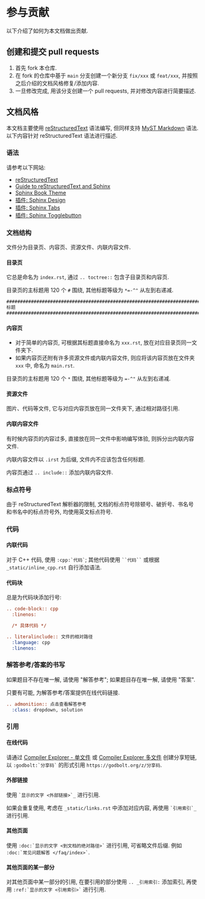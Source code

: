 # 参与贡献

以下介绍了如何为本文档做出贡献.

## 创建和提交 pull requests

1. 首先 fork 本仓库.
2. 在 fork 的仓库中基于 `main` 分支创建一个新分支 `fix/xxx` 或 `feat/xxx`, 并按照之后介绍的文档风格修复/添加内容.
3. 一旦修改完成, 用该分支创建一个 pull requests, 并对修改内容进行简要描述.

## 文档风格

本文档主要使用 [reStructuredText](https://www.sphinx-doc.org/en/master/usage/restructuredtext/index.html) 语法编写, 但同样支持 [MyST Markdown](https://myst-parser.readthedocs.io/en/stable/intro.html) 语法. 以下内容针对 reStructuredText 语法进行描述.

### 语法

请参考以下网站:

- [reStructuredText](https://www.sphinx-doc.org/en/master/usage/restructuredtext/index.html)
- [Guide to reStructuredText and Sphinx](https://documatt.com/restructuredtext-reference/)
- [Sphinx Book Theme](https://sphinx-book-theme.readthedocs.io/en/latest/content/content-blocks.html)
- [插件: Sphinx Design](https://sphinx-design.readthedocs.io/en/latest/index.html)
- [插件: Sphinx Tabs](https://sphinx-tabs.readthedocs.io/en/latest/)
- [插件: Sphinx Togglebutton](https://sphinx-togglebutton.readthedocs.io/en/latest/)

### 文档结构

文件分为目录页、内容页、资源文件、内联内容文件.

#### 目录页

它总是命名为 `index.rst`, 通过 `.. toctree::` 包含子目录页和内容页.

目录页的主标题用 120 个 `#` 围绕, 其他标题等级为 `*=-^"` 从左到右递减.

```rest
########################################################################################################################
标题
########################################################################################################################
```

#### 内容页

- 对于简单的内容页, 可根据其标题直接命名为 `xxx.rst`, 放在对应目录页同一文件夹下.
- 如果内容页还附有许多资源文件或内联内容文件, 则应将该内容页放在文件夹 `xxx` 中, 命名为 `main.rst`.

目录页的主标题用 120 个 `*` 围绕, 其他标题等级为 `=-^"` 从左到右递减.

#### 资源文件

图片、代码等文件, 它与对应内容页放在同一文件夹下, 通过相对路径引用.

#### 内联内容文件

有时候内容页的内容过多, 直接放在同一文件中影响编写体验, 则拆分出内联内容文件.

内联内容文件以 `.irst` 为后缀, 文件内不应该包含任何标题.

内容页通过 `.. include::` 添加内联内容文件.

### 标点符号

由于 reStructuredText 解析器的限制, 文档的标点符号除顿号、破折号、书名号和书名中的标点符号外, 均使用英文标点符号.

### 代码

#### 内联代码

对于 C++ 代码, 使用 `` :cpp:`代码` ``; 其他代码使用 ` ``代码`` ` 或根据 `_static/inline_cpp.rst` 自行添加语法.

#### 代码块

总是为代码块添加行号:

```rest
.. code-block:: cpp
  :linenos:

  /* 具体代码 */
```

```rest
.. literalinclude:: 文件的相对路径
  :language: cpp
  :linenos:
```

### 解答参考/答案的书写

如果题目不存在唯一解, 请使用 "解答参考"; 如果题目存在唯一解, 请使用 "答案".

只要有可能, 为解答参考/答案提供在线代码链接.

```rest
.. admonition:: 点击查看解答参考
  :class: dropdown, solution
```

### 引用

#### 在线代码

请通过 [Compiler Explorer - 单文件](https://godbolt.org/z/jTY7jbrh4) 或 [Compiler Explorer 多文件](https://godbolt.org/z/38EK7hExj) 创建分享短链, 以 `` :godbolt:`分享码` `` 的形式引用 `https://godbolt.org/z/分享码`.

#### 外部链接

使用 `` `显示的文字 <外部链接>`_ `` 进行引用.

如果会重复使用, 考虑在 `_static/links.rst` 中添加对应内容, 再使用 `` `引用索引`_ `` 进行引用.

#### 其他页面

使用 `` :doc:`显示的文字 <到文档的绝对路径>` `` 进行引用, 可省略文件后缀. 例如 `` :doc:`常见问题解答 </faq/index>` ``.

#### 其他页面的某一部分

对其他页面中某一部分的引用, 在要引用的部分使用 `.. _引用索引:` 添加索引, 再使用 `` :ref:`显示的文字 <引用索引>` `` 进行引用.
